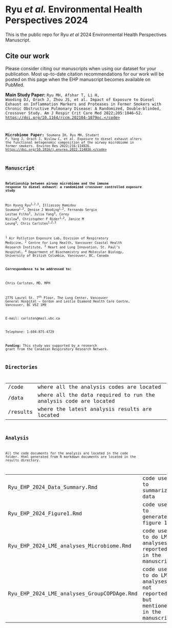 # Ryu <em>et al.</em> Environmental Health Perspectives 2024

This is the public repo for Ryu <em>et al</em> 2024 Environmental Health Perspectives Manuscript.

## Cite our work
Please consider citing our manuscripts when using our dataset for your publication. Most up-to-date citation recommendations for our work will be posted on this page when the EHP manuscript becomes available on PubMed.

<strong> Main Study Paper:</strong>
    <code>Ryu MH, Afshar T, Li H, Wooding DJ, Orach J, Zhou JS, et al. Impact of Exposure to Diesel Exhaust on Inflammation Markers and Proteases in Former Smokers with Chronic Obstructive Pulmonary Disease: A Randomized, Double-blinded, Crossover Study. Am J Respir Crit Care Med 2022;205:1046–52. https://doi.org/10.1164/rccm.202104-1079oc.</code>

<strong>Microbiome Paper:</strong>
    <code>Soumana IH, Ryu MH, Studart F, Yang J, Orach J, Nislow C, et al. Exposure to diesel exhaust alters the functional metagenomic composition of the airway microbiome in former smokers. Environ Res 2022;216:114826. https://doi.org/10.1016/j.envres.2022.114826.</code>
  

## Manuscript


**Relationship between airway microbiome and the immune response to diesel exhaust: a randomized crossover controlled exposure study**

Min Hyung Ryu<sup>1,2,3</sup>, Illiassou Hamidou Soumana<sup>1,2</sup>, Denise J Wooding<sup>1,2</sup>, Fernando Sergio Leitao Filho<sup>3</sup>, Julia Yang<sup>3</sup>, Corey Nislow<sup>4</sup>, Christopher F Rider<sup>1,2</sup>, Janice M Leung<sup>3</sup>, Chris Carlsten<sup>1,2,3</sup>

<sup>1</sup> Air Pollution Exposure Lab, Division of Respiratory Medicine, <sup>2</sup> Centre for Lung Health, Vancouver Coastal Health Research Institute, <sup>3</sup> Heart and Lung Innovation, St. Paul’s Hospital, <sup>4</sup> Department of Biochemistry and Molecular Biology, University of British Columbia, Vancouver, BC, Canada

**Correspondence to be addressed to:**\
\
Chris Carlsten, MD, MPH

2775 Laurel St. 7<sup>th</sup> Floor, The Lung Center, Vancouver General Hospital – Gordon and Leslie Diamond Health Care Centre, Vancouver, BC V5Z 1M9

E-mail: carlsten\@mail.ubc.ca

Telephone: 1-604-875-4729

**Funding:** This study was supported by a research grant from the Canadian Respiratory Research Network.

## Directories


|          |                                                                  |
|---------------|---------------------------------------------------------|
| /code    | where all the analysis codes are located                          |
| /data    | where all the data required to run the analysis code are located |
| /results | where the latest analysis results are located                    |

## Analysis

All the code documents for the analysis are located in the code folder. Html generated from R markdown documents are located in the results directory.


|                                            |                                                                           |
|---------------------------|---------------------------------------------|
| Ryu_EHP_2024_Data_Summary.Rmd              | code used to summarize data                                               |
| Ryu_EHP_2024_Figure1.Rmd                   | code used to generate figure 1                                            |
| Ryu_EHP_2024_LME_analyses_Microbiome.Rmd   | code used to do LME analyses reported in the manuscript                   |
| Ryu_EHP_2024_LME_analyses_GroupCOPDAge.Rmd | code used to do LME analyses not reported but mentioned in the manuscript |
